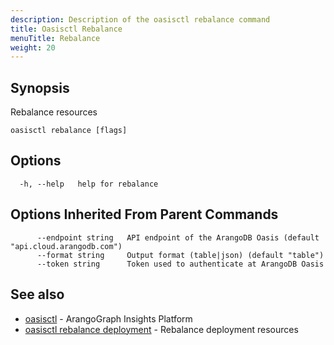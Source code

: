 ```yaml
---
description: Description of the oasisctl rebalance command
title: Oasisctl Rebalance
menuTitle: Rebalance
weight: 20
---
```

## Synopsis
Rebalance resources

```
oasisctl rebalance [flags]
```

## Options
```
  -h, --help   help for rebalance
```

## Options Inherited From Parent Commands
```
      --endpoint string   API endpoint of the ArangoDB Oasis (default "api.cloud.arangodb.com")
      --format string     Output format (table|json) (default "table")
      --token string      Token used to authenticate at ArangoDB Oasis
```

## See also
* [oasisctl](../options.md)	 - ArangoGraph Insights Platform
* [oasisctl rebalance deployment](rebalance-deployment.md)	 - Rebalance deployment resources

